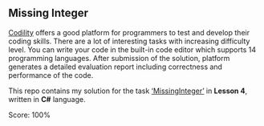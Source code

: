 ## Missing Integer
[Codility](https://app.codility.com/programmers/) offers a good platform for programmers to test and develop their coding skills. There are a lot of interesting tasks with increasing difficulty level. You can write your code in the built-in code editor which supports 14 programming languages. After submission of the solution, platform generates a detailed evaluation report including correctness and performance of the code.

This repo contains my solution for the task [‘MissingInteger’](https://app.codility.com/programmers/lessons/4-counting_elements/missing_integer/) in **Lesson 4**, written in **C#** language.

Score: 100%
